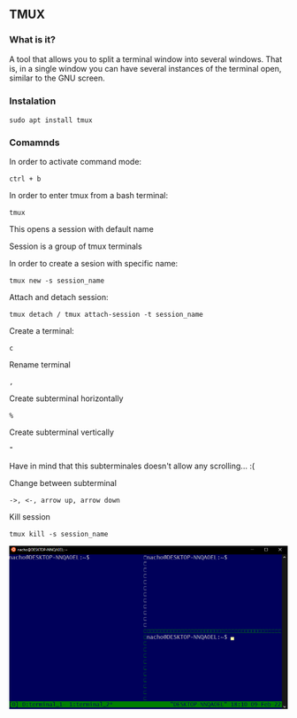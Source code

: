 ## TMUX
### What is it?
A tool that allows you to split a terminal window into several windows. That is, in a single window you can have several instances of the terminal open, similar to the GNU screen.

### Instalation
```
sudo apt install tmux
```

### Comamnds
In order to activate command mode:
```
ctrl + b 
```

In order to enter tmux from a bash terminal: 
```
tmux
```

This opens a session with default name

Session is a group of tmux terminals

In order to create a sesion with specific name:
```
tmux new -s session_name
```

Attach and detach session:
```
tmux detach / tmux attach-session -t session_name
``` 

Create a terminal:
```
c
```

Rename terminal
```
,
```

Create subterminal horizontally
```
%
```

Create subterminal vertically
```
"
```
Have in mind that this subterminales doesn't allow any scrolling... :(

Change between subterminal
```
->, <-, arrow up, arrow down
```

Kill session
```
tmux kill -s session_name
```

![tmux visualization](Imagen1.png)
